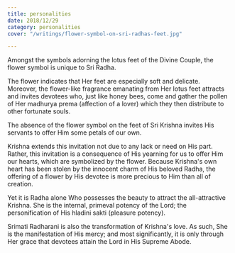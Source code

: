 ```yaml
---
title: personalities
date: 2018/12/29
category: personalities
cover: "/writings/flower-symbol-on-sri-radhas-feet.jpg"

---
```

Amongst the symbols adorning the lotus feet of the Divine Couple, the flower symbol is unique to Sri Radha.

The flower indicates that Her feet are especially soft and delicate. Moreover, the flower-like fragrance emanating from Her lotus feet attracts and invites devotees who, just like honey bees, come and gather the pollen of Her madhurya prema (affection of a lover) which they then distribute to other fortunate souls.

The absence of the flower symbol on the feet of Sri Krishna invites His servants to offer Him some petals of our own.

Krishna extends this invitation not due to any lack or need on His part. Rather, this invitation is a consequence of His yearning for us to offer Him our hearts, which are symbolized by the flower. Because Krishna's own heart has been stolen by the innocent charm of His beloved Radha, the offering of a flower by His devotee is more precious to Him than all of creation.

Yet it is Radha alone Who possesses the beauty to attract the all-attractive Krishna. She is the internal, primeval potency of the Lord; the personification of His hladini sakti (pleasure potency).

Srimati Radharani​ is also the transformation of Krishna's love. As such, She is the manifestation of His mercy; and most significantly, it is only through Her grace that devotees attain the Lord in His Supreme Abode.